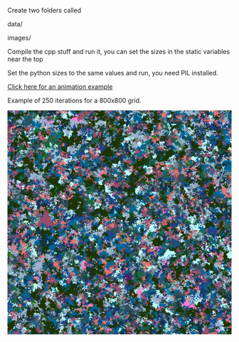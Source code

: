 Create two folders called

data/

images/

Compile the cpp stuff and run it, you can set the sizes in the static variables near the top

Set the python sizes to the same values and run, you need PIL installed.

[Click here for an animation example](/animation.gif)

Example of 250 iterations for a 800x800 grid.

![Example](/example-250.png?raw=true "Optional Title")
